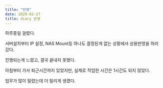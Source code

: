 ```yaml
---
title: "반영"
date: 2020-02-27
title: diary 반영
---
```

하루종일 걸렸다.

서버설치부터 IP 설정, NAS Mount등 하나도 결정된게 없는 상황에서 상용반영을 하러 갔다.

진행되는게 느렸고, 결국 끝내지 못했다.

아침부터 가서 퇴근시간까지 있었지만, 실제로 작업한 시간은 1시간도 되지 않았다.

업무가 많이 밀렸는데 더 밀리게 생겼다.
